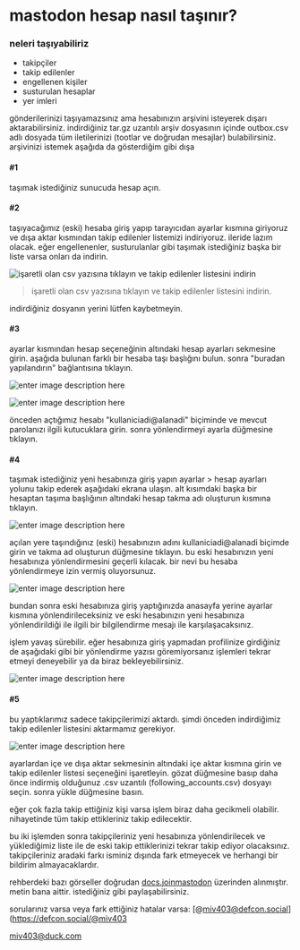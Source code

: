 # mastodon hesap nasıl taşınır?


### neleri taşıyabiliriz

- takipçiler
- takip edilenler
- engellenen kişiler
- susturulan hesaplar
- yer imleri

gönderilerinizi taşıyamazsınız ama hesabınızın arşivini isteyerek dışarı aktarabilirsiniz. indirdiğiniz tar.gz uzantılı arşiv dosyasının içinde outbox.csv adlı dosyada tüm iletilerinizi (tootlar ve doğrudan mesajlar) bulabilirsiniz. arşivinizi istemek aşağıda da gösterdiğim gibi dışa 

#### #1
taşımak istediğiniz sunucuda hesap açın.

#### #2
taşıyacağımız (eski) hesaba giriş yapıp tarayıcıdan ayarlar kısmına giriyoruz ve dışa aktar kısmından takip edilenler listemizi indiriyoruz. ileride lazım olacak. eğer engellenenler, susturulanlar gibi taşımak istediğiniz başka bir liste varsa onları da indirin.

![işaretli olan csv yazısına tıklayın ve takip edilenler listesini indirin](https://i.hizliresim.com/5ewv7sz.jpg)

> işaretli olan csv yazısına tıklayın ve takip edilenler listesini indirin.

indirdiğiniz dosyanın yerini lütfen kaybetmeyin. 

#### #3
ayarlar kısmından hesap seçeneğinin altındaki hesap ayarları sekmesine girin. aşağıda bulunan farklı bir hesaba taşı başlığını bulun. sonra "buradan yapılandırın" bağlantısına tıklayın.

![enter image description here](https://i.hizliresim.com/b417w8z.jpg)


![enter image description here](https://docs.joinmastodon.org/assets/account-redirect.jpg)

önceden açtığımız hesabı "kullaniciadi@alanadi" biçiminde ve mevcut parolanızı ilgili kutucuklara girin. sonra yönlendirmeyi ayarla düğmesine tıklayın.

#### #4

taşımak istediğiniz yeni hesabınıza giriş yapın ayarlar > hesap ayarları yolunu takip ederek aşağıdaki ekrana ulaşın. alt kısımdaki başka bir hesaptan taşıma başlığının altındaki hesap takma adı oluşturun kısmına tıklayın. 

![enter image description here](https://i.hizliresim.com/tthgb9s.jpg)

açılan yere taşındığınız (eski) hesabınızın adını kullaniciadi@alanadi biçimde girin ve takma ad oluşturun düğmesine tıklayın.
bu eski hesabınızın yeni hesabınıza yönlendirmesini geçerli kılacak. bir nevi bu hesaba yönlendirmeye izin vermiş oluyorsunuz.

![enter image description here](https://docs.joinmastodon.org/assets/account-aliases.jpg)

bundan sonra eski hesabınıza giriş yaptığınızda anasayfa yerine ayarlar kısmına yönlendirileceksiniz ve eski hesabınızın yeni hesabınıza yönlendirildiği ile ilgili bir bilgilendirme mesajı ile karşılaşacaksınız.

işlem yavaş sürebilir. eğer hesabınıza giriş yapmadan profilinize girdiğiniz de aşağıdaki gibi bir yönlendirme yazısı göremiyorsanız işlemleri tekrar etmeyi deneyebilir ya da biraz bekleyebilirsiniz.

![enter image description here](https://i.hizliresim.com/253tcdx.jpg)



#### #5

bu yaptıklarımız sadece takipçilerimizi aktardı. şimdi önceden indirdiğimiz takip edilenler listesini aktarmamız gerekiyor.

![enter image description here](https://i.hizliresim.com/hksi9su.jpg)

ayarlardan içe ve dışa aktar sekmesinin altındaki içe aktar kısmına girin ve takip edilenler listesi seçeneğini işaretleyin. gözat düğmesine basıp daha önce indirmiş olduğunuz .csv uzantılı (following_accounts.csv) dosyayı seçin. sonra yükle düğmesine basın.

eğer çok fazla takip ettiğiniz kişi varsa işlem biraz daha gecikmeli olabilir. nihayetinde tüm takip ettikleriniz takip edilecektir.

bu iki işlemden sonra takipçileriniz yeni hesabınıza yönlendirilecek ve yüklediğimiz liste ile de eski takip ettiklerinizi tekrar takip ediyor olacaksınız. takipçileriniz aradaki farkı isminiz dışında fark etmeyecek ve herhangi bir bildirim almayacaklardır.

rehberdeki bazı görseller doğrudan [docs.joinmastodon](https://docs.joinmastodon.org/user/moving/) üzerinden alınmıştır. metin bana aittir. istediğiniz gibi paylaşabilirsiniz.

sorularınız varsa veya fark ettiğiniz hatalar varsa: [@miv403@defcon.social](https://defcon.social/@miv403

miv403@duck.com
